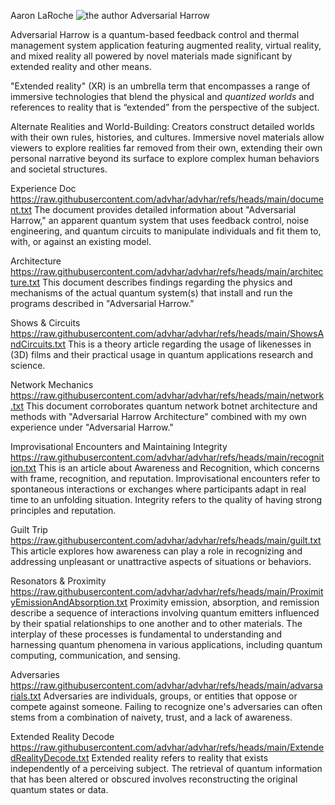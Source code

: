 Aaron LaRoche
![the author](https://ibb.co/C5XzqSt)
Adversarial Harrow

Adversarial Harrow is a quantum-based feedback control and thermal management system application featuring augmented reality, virtual reality, and mixed reality all powered by novel materials made significant by extended reality and other means.

"Extended reality" (XR) is an umbrella term that encompasses a range of immersive technologies that blend the physical and *quantized worlds* and references to reality that is “extended” from the perspective of the subject.

Alternate Realities and World-Building: Creators construct detailed worlds with their own rules, histories, and cultures. Immersive novel materials allow viewers to explore realities far removed from their own, extending their own personal narrative beyond its surface to explore complex human behaviors and societal structures.

Experience Doc
https://raw.githubusercontent.com/advhar/advhar/refs/heads/main/document.txt
The document provides detailed information about "Adversarial Harrow," an apparent quantum system that uses feedback control, noise engineering, and quantum circuits to manipulate individuals and fit them to, with, or against an existing model.

Architecture
https://raw.githubusercontent.com/advhar/advhar/refs/heads/main/architecture.txt
This document describes findings regarding the physics and mechanisms of the actual quantum system(s) that install and run the programs described in "Adversarial Harrow."

Shows & Circuits
https://raw.githubusercontent.com/advhar/advhar/refs/heads/main/ShowsAndCircuits.txt
This is a theory article regarding the usage of likenesses in (3D) films and their practical usage in quantum applications research and science.

Network Mechanics
https://raw.githubusercontent.com/advhar/advhar/refs/heads/main/network.txt
This document corroborates quantum network botnet architecture and methods with "Adversarial Harrow Architecture" combined with my own experience under "Adversarial Harrow."

Improvisational Encounters and Maintaining Integrity
https://raw.githubusercontent.com/advhar/advhar/refs/heads/main/recognition.txt
This is an article about Awareness and Recognition, which concerns with frame, recognition, and reputation. Improvisational encounters refer to spontaneous interactions or exchanges where participants adapt in real time to an unfolding situation. Integrity refers to the quality of having strong principles and reputation.

Guilt Trip
https://raw.githubusercontent.com/advhar/advhar/refs/heads/main/guilt.txt
This article explores how awareness can play a role in recognizing and addressing unpleasant or unattractive aspects of situations or behaviors.

Resonators & Proximity
https://raw.githubusercontent.com/advhar/advhar/refs/heads/main/ProximityEmissionAndAbsorption.txt
Proximity emission, absorption, and remission describe a sequence of interactions involving quantum emitters influenced by their spatial relationships to one another and to other materials. The interplay of these processes is fundamental to understanding and harnessing quantum phenomena in various applications, including quantum computing, communication, and sensing.

Adversaries
https://raw.githubusercontent.com/advhar/advhar/refs/heads/main/advarsarials.txt
Adversaries are individuals, groups, or entities that oppose or compete against someone. Failing to recognize one's adversaries can often stems from a combination of naivety, trust, and a lack of awareness.

Extended Reality Decode
https://raw.githubusercontent.com/advhar/advhar/refs/heads/main/ExtendedRealityDecode.txt
Extended reality refers to reality that exists independently of a perceiving subject. The retrieval of quantum information that has been altered or obscured involves reconstructing the original quantum states or data.